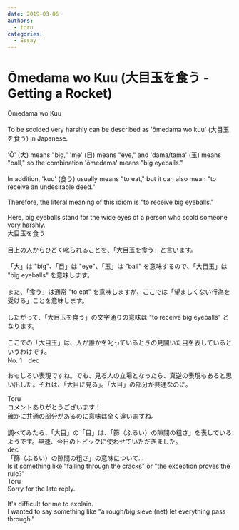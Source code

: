 ```yaml
---
date: 2019-03-06
authors:
  - toru
categories:
  - Essay
---
```


<h1 id="subject_show">Ōmedama wo Kuu (大目玉を食う - Getting a Rocket)</h1>
<div class="date" hidden>Mar 6, 2019 20:38</div>
<div id="post"><div id="body_show_ori">
Ōmedama wo Kuu<br/><br/>To be scolded very harshly can be described as 'ōmedama wo kuu' (大目玉を食う) in Japanese.<br/><br/>'Ō' (大) means "big," 'me' (目) means "eye," and 'dama/tama' (玉) means "ball," so the combination 'ōmedama' means "big eyeballs."<br/><br/>In addition, 'kuu' (食う) usually means "to eat," but it can also mean "to receive an undesirable deed."<br/><br/>Therefore, the literal meaning of this idiom is "to receive big eyeballs."<br/><br/>Here, big eyeballs stand for the wide eyes of a person who scold someone very harshly.
</div></div>

<!-- more -->

<div id="post_ja"><div id="body_show_mo">
大目玉を食う<br/><br/>目上の人からひどく叱られることを、「大目玉を食う」と言います。<br/><br/>「大」は "big"、「目」は "eye"、「玉」は "ball" を意味するので、「大目玉」は "big eyeballs" を意味します。<br/><br/>また、「食う」は通常 "to eat" を意味しますが、ここでは「望ましくない行為を受ける」ことを意味します。<br/><br/>したがって、「大目玉を食う」の文字通りの意味は "to receive big eyeballs" となります。<br/><br/>ここでの「大目玉」は、人が誰かを叱っているときの見開いた目を表しているというわけです。
</div></div>
<div id="block"><div class="first_name"> No. 1　<span class="just_name">dec</span></div><div id="block2">
<p class="comment_small">
 おもしろい表現ですね。でも、見る人の立場となったら、真逆の表現もあると思い出した。それは、「大目に見る」。「大目」の部分が共通なのに。
</p>

</div><div class="name"><span class="just_name">Toru</span><br>
コメントありがとうございます！<br/>確かに共通の部分があるのに意味は全く違いますね。<br/><br/>調べてみたら、「大目」の「目」は、「篩（ふるい）の隙間の粗さ」を表しているようです。早速、今日のトピックに使わせていただきました。
</div>
<div class="name"><span class="just_name">dec</span><br>
「篩（ふるい）の隙間の粗さ」の意味について…<br/>Is it something like "falling through the cracks" or "the exception proves the rule?"
</div>
<div class="name"><span class="just_name">Toru</span><br>
Sorry for the late reply.<br/><br/>It's difficult for me to explain.<br/>I wanted to say something like "a rough/big sieve (net) let everything pass through."
</div>
</div>
